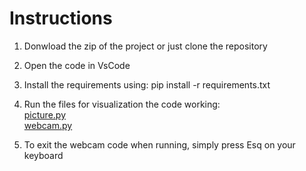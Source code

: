 # Instructions

1. Donwload the zip of the project or just clone the repository

2. Open the code in VsCode

3. Install the requirements using:
    pip install -r requirements.txt

4. Run the files for visualization the code working:
    <br> [picture.py](https://github.com/JeanM-Rebello/FaceRecognition/blob/main/picture.py)
    <br> [webcam.py](https://github.com/JeanM-Rebello/FaceRecognition/blob/main/webcam.py)

5. To exit the webcam code when running, simply press Esq on your keyboard
